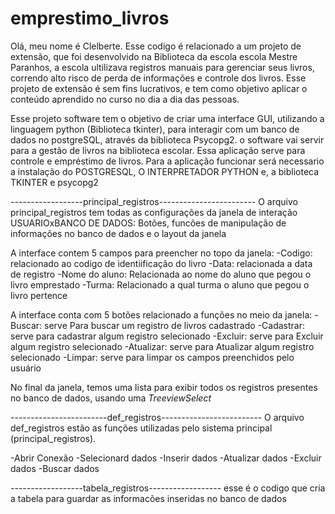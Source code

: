 # emprestimo_livros
Olá, meu nome é Clelberte.
Esse codigo é relacionado a um projeto de extensão, que foi desenvolvido na Biblioteca da escola escola Mestre Paranhos, a escola ultilizava registros manuais para gerenciar seus livros, correndo alto risco de perda de informações e controle dos livros.
Esse projeto de extensão é sem fins lucrativos, e tem como objetivo aplicar o conteúdo aprendido no curso no dia a dia das pessoas.


Esse projeto software tem o objetivo de criar uma interface GUI, utilizando a linguagem python (Biblioteca tkinter), para interagir com um banco de dados no postgreSQL, através da biblioteca Psycopg2.
o software vai servir para a gestão de livros na biblioteca escolar.
Essa aplicação serve para controle e empréstimo de livros.
Para a aplicação funcionar será necessario a instalação do POSTGRESQL, O INTERPRETADOR PYTHON e, a biblioteca TKINTER e psycopg2


------------------principal_registros------------------------
 O arquivo principal_registros tem todas as configurações da janela de interação USUARIOxBANCO DE DADOS: Botões, funcões de manipulação de informações no banco de dados e o layout da janela

 A interface contem 5 campos para preencher no topo da janela:
 -Codigo: relacionado ao codigo de identiificação do livro
 -Data: relacionada a data de registro
 -Nome do aluno: Relacionada ao nome do aluno que pegou o livro emprestado
 -Turma: Relacionado a qual turma o aluno que pegou o livro pertence
 


A interface conta com 5 botões relacionado a funções no meio da janela:
-Buscar: serve Para buscar um registro de livros cadastrado
-Cadastrar: serve para cadastrar algum registro selecionado
-Excluir: serve para Excluir algum registro selecionado
-Atualizar: serve para Atualizar algum registro selecionado
-Limpar: serve para limpar os campos preenchidos pelo usuário

No final da janela, temos uma lista para exibir todos os registros presentes no banco de dados, usando uma *TreeviewSelect*

------------------------def_registros-------------------------
O arquivo def_registros estão as funções utilizadas pelo sistema principal (principal_registros).

-Abrir Conexão
-Selecionard dados
-Inserir dados
-Atualizar dados
-Excluir dados
-Buscar dados

------------------tabela_registros------------------
esse é o codigo que cria a tabela para guardar as informacões inseridas no banco de dados








